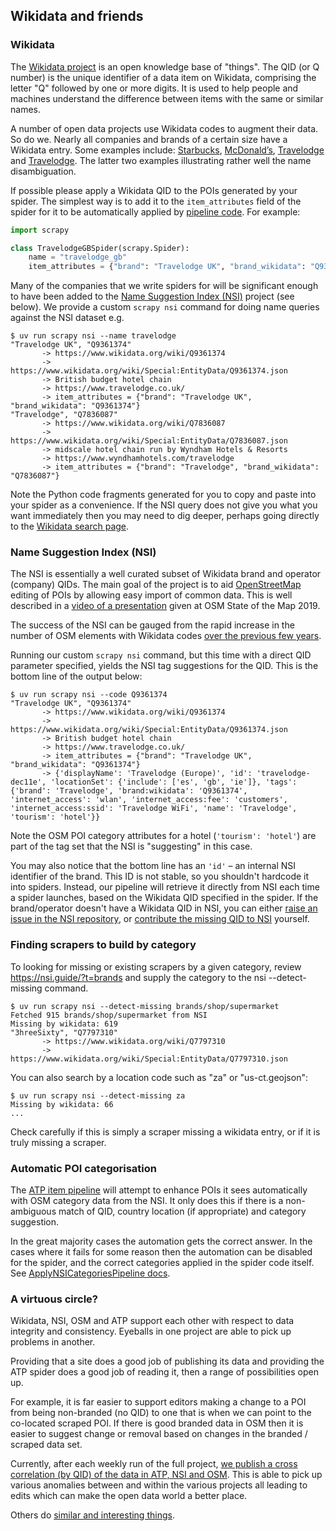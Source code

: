 ## Wikidata and friends

### Wikidata

The [Wikidata project](https://www.wikidata.org/) is an open knowledge base of "things". The  QID (or Q number) is the unique identifier of a data item on Wikidata, comprising the letter "Q" followed by one or more digits. It is used to help people and machines understand the difference between items with the same or similar names.

A number of open data projects use Wikidata codes to augment their data. So do we. Nearly all companies and brands of a certain size have a Wikidata entry. Some examples include: [Starbucks](https://www.wikidata.org/wiki/Q37158), [McDonald’s](https://www.wikidata.org/wiki/Q38076), [Travelodge](https://www.wikidata.org/wiki/Q7836087) and [Travelodge](https://www.wikidata.org/wiki/Q9361374). The latter two examples illustrating rather well the name disambiguation.

If possible please apply a Wikidata QID to the POIs generated by your spider. The simplest way is to add it to the `item_attributes` field of the spider for it to be automatically applied by [pipeline code](../locations/pipelines/apply_spider_level_attributes.py). For example:

```python
import scrapy

class TravelodgeGBSpider(scrapy.Spider):
    name = "travelodge_gb"
    item_attributes = {"brand": "Travelodge UK", "brand_wikidata": "Q9361374"}
```

Many of the companies that we write spiders for will be significant enough to have been added to the [Name Suggestion Index (NSI)](https://nsi.guide/?t=brands) project (see below). We provide a custom `scrapy nsi` command for doing name queries against the NSI dataset e.g.

```
$ uv run scrapy nsi --name travelodge
"Travelodge UK", "Q9361374"
       -> https://www.wikidata.org/wiki/Q9361374
       -> https://www.wikidata.org/wiki/Special:EntityData/Q9361374.json
       -> British budget hotel chain
       -> https://www.travelodge.co.uk/
       -> item_attributes = {"brand": "Travelodge UK", "brand_wikidata": "Q9361374"}
"Travelodge", "Q7836087"
       -> https://www.wikidata.org/wiki/Q7836087
       -> https://www.wikidata.org/wiki/Special:EntityData/Q7836087.json
       -> midscale hotel chain run by Wyndham Hotels & Resorts
       -> https://www.wyndhamhotels.com/travelodge
       -> item_attributes = {"brand": "Travelodge", "brand_wikidata": "Q7836087"}
```

Note the Python code fragments generated for you to copy and paste into your spider as a convenience. If the NSI query does not give you what  you want immediately then you may need to dig deeper, perhaps  going directly to the [Wikidata search page](https://www.wikidata.org/).

### Name Suggestion Index (NSI)

The NSI is essentially a well curated subset of Wikidata brand and operator (company) QIDs. The main goal of the project is to aid [OpenStreetMap](https://www.openstreetmap.org/) editing of POIs by allowing easy import of common data. This is well described in a [video of a presentation](https://2019.stateofthemap.us/program/sat/mapping-brands-with-the-name-suggestion-index.html) given at OSM State of the Map 2019.

The success of the NSI can be gauged from the rapid increase in the number of OSM elements with Wikidata codes [over the previous few years](https://taginfo.openstreetmap.org/keys/brand%3Awikidata#chronology).

Running our custom `scrapy nsi` command, but this time with a direct QID parameter specified, yields the NSI tag suggestions for the QID. This is the bottom line of the output below:

```
$ uv run scrapy nsi --code Q9361374
"Travelodge UK", "Q9361374"
       -> https://www.wikidata.org/wiki/Q9361374
       -> https://www.wikidata.org/wiki/Special:EntityData/Q9361374.json
       -> British budget hotel chain
       -> https://www.travelodge.co.uk/
       -> item_attributes = {"brand": "Travelodge UK", "brand_wikidata": "Q9361374"}
       -> {'displayName': 'Travelodge (Europe)', 'id': 'travelodge-dec11e', 'locationSet': {'include': ['es', 'gb', 'ie']}, 'tags': {'brand': 'Travelodge', 'brand:wikidata': 'Q9361374', 'internet_access': 'wlan', 'internet_access:fee': 'customers', 'internet_access:ssid': 'Travelodge WiFi', 'name': 'Travelodge', 'tourism': 'hotel'}}
```

Note the OSM POI category attributes for a hotel (`'tourism': 'hotel'`) are part of the tag set that the NSI is "suggesting" in this case.

You may also notice that the bottom line has an `'id'` &ndash; an internal NSI identifier of the brand. This ID is not stable, so you shouldn't hardcode it into spiders. Instead, our pipeline will retrieve it directly from NSI each time a spider launches, based on the Wikidata QID specified in the spider. If the brand/operator doesn't have a Wikidata QID in NSI, you can either [raise an issue in the NSI repository](https://github.com/osmlab/name-suggestion-index/issues), or [contribute the missing QID to NSI](https://github.com/osmlab/name-suggestion-index/wiki/Adding-Wikidata-Tags) yourself.

### Finding scrapers to build by category

To looking for missing or existing scrapers by a given category, review https://nsi.guide/?t=brands and supply the category
to the nsi --detect-missing command.

```
$ uv run scrapy nsi --detect-missing brands/shop/supermarket
Fetched 915 brands/shop/supermarket from NSI
Missing by wikidata: 619
"3hreeSixty", "Q7797310"
       -> https://www.wikidata.org/wiki/Q7797310
       -> https://www.wikidata.org/wiki/Special:EntityData/Q7797310.json
```

You can also search by a location code such as "za" or "us-ct.geojson":
```
$ uv run scrapy nsi --detect-missing za
Missing by wikidata: 66
...
```

Check carefully if this is simply a scraper missing a wikidata entry, or if it is truly missing a scraper.

### Automatic POI categorisation

The [ATP item pipeline](../locations/pipelines/apply_nsi_categories.py) will attempt to enhance POIs it sees automatically with OSM category data from the NSI. It only does this if there is a non-ambiguous match of QID, country location (if appropriate) and category suggestion.

In the great majority cases the automation gets the correct answer. In the cases where it fails for some reason then the automation can be disabled for the spider, and the correct categories applied in the spider code itself. See [ApplyNSICategoriesPipeline docs](PIPELINES.md).

### A virtuous circle?

Wikidata, NSI, OSM and ATP support each other with respect to data integrity and consistency. Eyeballs in one project are able to pick up problems in another.

Providing that a site does a good job of publishing its data and providing the ATP spider does a good job of reading it, then a range of possibilities open up.

For example, it is far easier to support editors making a change to a POI from being non-branded (no QID) to one that is when we can point to the co-located scraped POI. If there is good branded data in OSM then it is easier to suggest change or removal based on changes in the branded / scraped data set.

Currently, after each weekly run of the full project, [we publish a cross correlation (by QID) of the data in ATP, NSI and OSM](https://www.alltheplaces.xyz/wikidata.html). This is able to pick up various anomalies between and within the various projects all leading to edits which can make the open data world a better place.

Others do [similar and interesting things](https://osm.mathmos.net/chains/).
